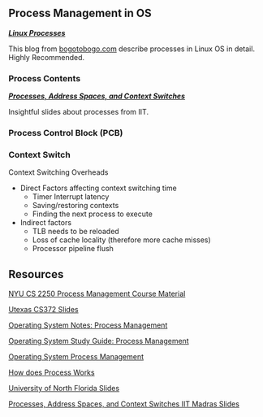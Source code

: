 ## Process Management in OS

[***Linux Processes***](https://www.bogotobogo.com/Linux/linux_process_and_signals.php)

This blog from [bogotobogo.com](bogotobogo.com) describe processes in Linux OS in detail. Highly Recommended.

### Process Contents

[***Processes, Address Spaces, and Context Switches***](http://www.cse.iitm.ac.in/~chester/courses/15o_os/slides/6_Processes.pdf)

Insightful slides about processes from IIT.

### Process Control Block (PCB)

### Context Switch

Context Switching Overheads
- Direct Factors affecting context switching time
  - Timer Interrupt latency
  - Saving/restoring contexts
  - Finding the next process to execute
- Indirect factors
  - TLB needs to be reloaded
  - Loss of cache locality (therefore more cache misses)
  - Processor pipeline flush

## Resources

[NYU CS 2250 Process Management Course Material](https://cs.nyu.edu/~gottlieb/courses/2000s/2000-01-spring/os/chapters/chapter-2.html)

[Utexas CS372 Slides](https://www.cs.utexas.edu/~lorenzo/corsi/cs372/03F/notes/9-9.pdf)

[Operating System Notes: Process Management](https://applied-programming.github.io/Operating-Systems-Notes/2-Process-Management/)

[Operating System Study Guide: Process Management](http://faculty.salina.k-state.edu/tim/ossg/Process/process.html)

[Operating System Process Management](https://www.studytonight.com/operating-system/operating-system-processes)

[How does Process Works](https://www.usna.edu/Users/cs/crabbe/SI411/current/processes/processes.html)

[University of North Florida Slides](https://www.unf.edu/public/cop4610/ree/Notes/PPT/PPT8E/CH%2003%20-OS8e.pdf)

[Processes, Address Spaces, and Context Switches IIT Madras Slides](http://www.cse.iitm.ac.in/~chester/courses/15o_os/slides/6_Processes.pdf)
